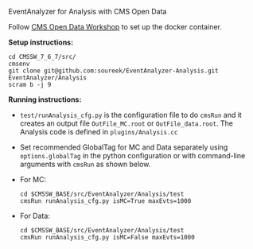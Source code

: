 EventAnalyzer for Analysis with CMS Open Data

Follow [CMS Open Data Workshop](https://cms-opendata-workshop.github.io/workshopwhepp-lesson-docker/03-docker-for-cms-opendata/index.html) to set up the 
docker container.

**Setup instructions:**
```
cd CMSSW_7_6_7/src/
cmsenv
git clone git@github.com:soureek/EventAnalyzer-Analysis.git EventAnalyzer/Analysis
scram b -j 9
```

**Running instructions:**
  
  - `test/runAnalysis_cfg.py` is the configuration file to do `cmsRun` and it creates an output file `OutFile_MC.root` or `OutFile_data.root`. The Analysis code is defined in `plugins/Analysis.cc`
  
  - Set recommended GlobalTag for MC and Data separately using `options.globalTag` in the python configuration or with command-line arguments with `cmsRun`
    as shown below.
  
  - For MC:   
    ```
    cd $CMSSW_BASE/src/EventAnalyzer/Analysis/test
    cmsRun runAnalysis_cfg.py isMC=True maxEvts=1000
    ```
  
  - For Data:
    ```
    cd $CMSSW_BASE/src/EventAnalyzer/Analysis/test
    cmsRun runAnalysis_cfg.py isMC=False maxEvts=1000
    ```
